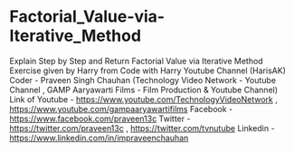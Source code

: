 # Factorial_Value-via-Iterative_Method
Explain Step by Step and Return Factorial Value via Iterative Method
Exercise given by Harry from Code with Harry Youtube Channel (HarisAK) Coder - Praveen Singh Chauhan (Technology Video Network - Youtube Channel , GAMP Aaryawarti Films - Film Production & Youtube Channel) Link of Youtube - https://www.youtube.com/TechnologyVideoNetwork , https://www.youtube.com/gampaaryawartifilms Facebook - https://www.facebook.com/praveen13c Twitter - https://twitter.com/praveen13c , https://twitter.com/tvnutube Linkedin - https://www.linkedin.com/in/impraveenchauhan
